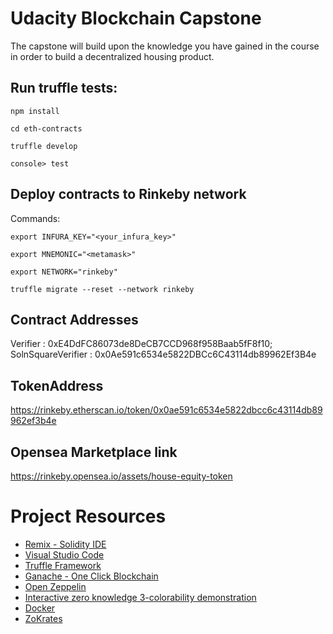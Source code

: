 # Udacity Blockchain Capstone

The capstone will build upon the knowledge you have gained in the course in order to build a decentralized housing product. 

## Run truffle tests:

`npm install`

`cd eth-contracts`

`truffle develop`

`console> test`

## Deploy contracts to Rinkeby network

Commands:

`export INFURA_KEY="<your_infura_key>"`

`export MNEMONIC="<metamask>"`

`export NETWORK="rinkeby"`

`truffle migrate --reset --network rinkeby`


## Contract Addresses
Verifier : 0xE4DdFC86073de8DeCB7CCD968f958Baab5fF8f10;
SolnSquareVerifier : 0x0Ae591c6534e5822DBCc6C43114db89962Ef3B4e

## TokenAddress
https://rinkeby.etherscan.io/token/0x0ae591c6534e5822dbcc6c43114db89962ef3b4e

## Opensea Marketplace link
https://rinkeby.opensea.io/assets/house-equity-token
<!-- https://rinkeby.opensea.io/assets/0x0ae591c6534e5822dbcc6c43114db89962ef3b4e -->



# Project Resources

* [Remix - Solidity IDE](https://remix.ethereum.org/)
* [Visual Studio Code](https://code.visualstudio.com/)
* [Truffle Framework](https://truffleframework.com/)
* [Ganache - One Click Blockchain](https://truffleframework.com/ganache)
* [Open Zeppelin ](https://openzeppelin.org/)
* [Interactive zero knowledge 3-colorability demonstration](http://web.mit.edu/~ezyang/Public/graph/svg.html)
* [Docker](https://docs.docker.com/install/)
* [ZoKrates](https://github.com/Zokrates/ZoKrates)
